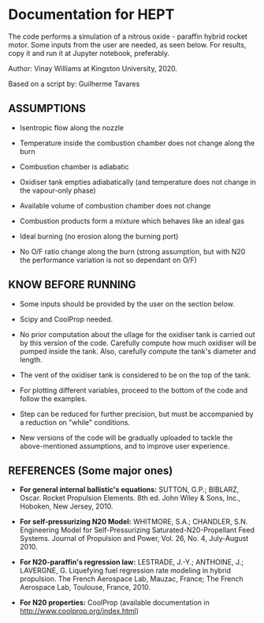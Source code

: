 # Documentation for HEPT

The code performs a simulation of a nitrous oxide - paraffin hybrid rocket motor. Some inputs from the user are needed, as seen below. For results, copy it and run it at Jupyter notebook, preferably.

Author: Vinay Williams at Kingston University, 2020.

Based on a script by: Guilherme Tavares

## ASSUMPTIONS

- Isentropic flow along the nozzle

- Temperature inside the combustion chamber does not change along the
  burn

- Combustion chamber is adiabatic

- Oxidiser tank empties adiabatically (and temperature does not change in the vapour-only phase)

- Available volume of combustion chamber does not change

- Combustion products form a mixture which behaves like an ideal gas

- Ideal burning (no erosion along the burning port)

- No O/F ratio change along the burn (strong assumption, but with N20 the performance variation is not so dependant on O/F)

## KNOW BEFORE RUNNING

- Some inputs should be provided by the user on the section below.

- Scipy and CoolProp needed.

- No prior computation about the ullage for the oxidiser tank is carried out by this version of the code. Carefully compute how much         oxidiser will be pumped inside the tank. Also, carefully compute the tank's diameter and length.

- The vent of the oxidiser tank is considered to be on the top of the tank.

- For plotting different variables, proceed to the bottom of the code and follow the examples.

- Step can be reduced for further precision, but must be accompanied by a reduction on "while" conditions.

- New versions of the code will be gradually uploaded to tackle the above-mentioned assumptions, and to improve user experience.

## REFERENCES (Some major ones)

- **For general internal ballistic's equations:** SUTTON, G.P.; BIBLARZ, Oscar. Rocket Propulsion Elements. 8th ed. John Wiley & Sons, Inc., Hoboken, New Jersey, 2010.

- **For self-pressurizing N20 Model:** WHITMORE, S.A.; CHANDLER, S.N. Engineering Model for Self-Pressurizing Saturated-N20-Propellant Feed Systems. Journal of Propulsion and Power, Vol. 26, No. 4, July-August 2010.

- **For N20-paraffin's regression law:** LESTRADE, J.-Y.; ANTHOINE, J.; LAVERGNE, G. Liquefying fuel regression rate modeling in hybrid propulsion. The French Aerospace Lab, Mauzac, France; The French Aerospace Lab, Toulouse, France, 2010.

- **For N20 properties:** CoolProp (available documentation in http://www.coolprop.org/index.html)

